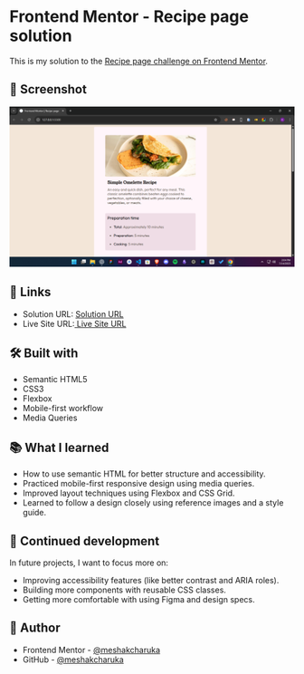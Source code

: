 
# Frontend Mentor - Recipe page solution

This is my solution to the [Recipe page challenge on Frontend Mentor](https://www.frontendmentor.io/challenges/recipe-page-KiTsR8QQKm). 


## 📸 Screenshot

![Screenshot](https://github.com/Meshak-Charuka/Recipe-page/blob/main/Screenshot%20(39).png)

## 🔗 Links

- Solution URL: [Solution URL](https://github.com/Meshak-Charuka/Recipe-page)
- Live Site URL:[ Live Site URL](https://recipe-page-six-liard.vercel.app/)

## 🛠️ Built with

- Semantic HTML5
- CSS3
- Flexbox
- Mobile-first workflow
- Media Queries

## 📚 What I learned

- How to use semantic HTML for better structure and accessibility.
- Practiced mobile-first responsive design using media queries.
- Improved layout techniques using Flexbox and CSS Grid.
- Learned to follow a design closely using reference images and a style guide.

## 🔄 Continued development

In future projects, I want to focus more on:
- Improving accessibility features (like better contrast and ARIA roles).
- Building more components with reusable CSS classes.
- Getting more comfortable with using Figma and design specs.

## 👤 Author

- Frontend Mentor - [@meshakcharuka]([https://www.frontendmentor.io/profile/meshakcharuka](https://www.frontendmentor.io/profile/Meshak-Charuka))
- GitHub - [@meshakcharuka](https://github.com/Meshak-Charuka)

